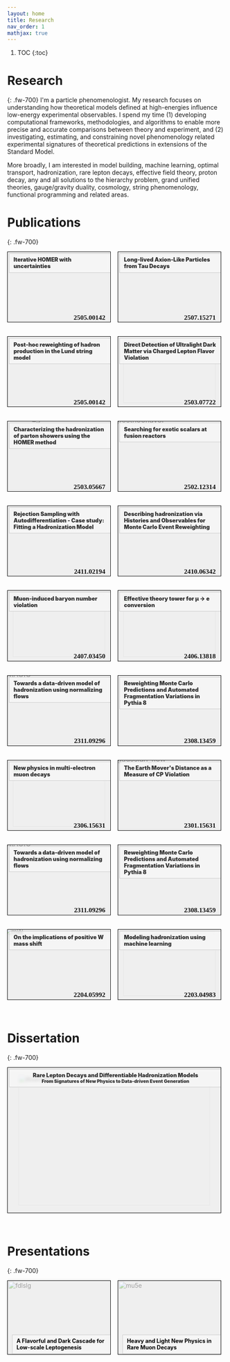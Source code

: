 ```yaml
---
layout: home
title: Research
nav_order: 1 
mathjax: true
---
```

1. TOC
{:toc}
<!---
## Table of contents
{: .no_toc .text-delta }

1. TOC
{:toc}

## **Summary**
{: .py-3}
/--->
<!---Many sub-fields of physics focus on formulating theories of macroscopic behavior from microscopic dynamics. High energy physics takes this to the extreme by using particle colliders as ''zeptoscopes'' (i.e. machines that can probe distances of $$\approx 10^{-21}$$ meters) to investigate the microscopic properties of fundamental matter. A relatively simple quantitative model, known as the Standard Model (SM) of elementary particle physics, can be used to predict the results of these collider experiments with astounding precision. However, while the SM correctly predicts a vast amount of collected experimental data there are still subsets of observations that are in *tension* with its theoretical predictions. My research primarily focuses on *understanding* and *bridging* this gap between discrepant theoretical predictions and experimental measurements./--->
# **Research** 
{: .fw-700}
I'm a particle phenomenologist. My research focuses on understanding how theoretical models defined at high-energies influence low-energy experimental observables. I spend my time (1) developing computational frameworks, methodologies, and algorithms to enable more precise and accurate comparisons between theory and experiment, and (2) investigating, estimating, and constraining novel phenomenology related experimental signatures of theoretical predictions in extensions of the Standard Model. 

More broadly, I am interested in model building, machine learning, optimal transport, hadronization, rare lepton decays, effective field theory, proton decay, any and all solutions to the hierarchy problem, grand unified theories, gauge/gravity duality, cosmology, string phenomenology, functional programming and related areas.


# **Publications**
{: .fw-700}

<style>
  .project-container {
    display: flex;
    flex-direction: column;
    gap: 1rem;
    width: 98%;
  }

  .project-block {
    flex: 1;
    position: relative;
    overflow: hidden;
    width: 100%;
    aspect-ratio: 3.236 / 2.2;
    max-width: 500px;
    background-color: #e0e0e0;
    display: block;
    border: 1px solid black;
    text-decoration: none;
    color: inherit;
    margin-bottom: 2rem;
  }

  .project-block img {
    width: 100%;
    height: 100%;
    object-fit: contain;
    object-position: center;
    transform: scale(var(--thumb-scale, 1));  /* zoom out effect, defaults to 1 */
    transform-origin: center;
    display: block;
  }

  .project-overlay {
    position: absolute;
    top: 0; 
    left: 0;
    width: 100%; height: 100%;
    display: flex;
    /*align-items: flex-end;*/ /* Place text box at top */
    align-items: flex-start;   /* Place text box at bottom */
    justify-content: center;
    padding: 3px 3px 3px 3px;
    background-color: rgba(250, 250, 250, 0.6);
  }

  .project-text-strip {
    width: 100%;
    margin-top: 0;
    background: rgba(255, 255, 255, 0.4);
    backdrop-filter: blur(3px);
    -webkit-backdrop-filter: blur(3px);
    color:  rgba(49, 49, 49, 1);;
    font-size: 0.9em;
    font-weight: 900;
    padding: 0.5em 0.75em;
    text-align: left;
    border: 1px solid #ccc;
  }

  .project-top-text {
  position: absolute;
  /*top: 10px;*/
  bottom: 0px;
  right: 10px;
  color: rgba(134, 0, 0, 1);
  font-weight: bold;
  /*background: rgba(255, 255, 255, 0.6);*/
  padding: 0em 0em;
  /*border: 1px solid #ccc;*/
  /*backdrop-filter: blur(5px);*/
  /*-webkit-backdrop-filter: blur(5px);*/
  z-index: 2;
}

  @media (min-width: 600px) {
    .project-container {
      flex-direction: row;
    }
  }
</style>

<!--- Import external font /--->
<link href="https://fonts.googleapis.com/css2?family=Orbitron:wght@900&display=swap" rel="stylesheet">
<style>
.special-text {
  font-family: "Orbitron", normal;  /* or any web-safe or imported font */
  font-size: 1.1em;
  font-weight: 900;
  color: #111111ff;
  margin: 0.1em 0.1em;
}
</style>

<div class="project-container">
  <a href="insert hyperlink" class="project-block" style="--thumb-scale: 1.6;">
    <img src="{{ './images/thumbnails/iHOMER.png' | relative_url }}" alt="posthocflavor">
    <div class="project-top-text special-text">2505.00142</div>
    <div class="project-overlay">
      <div class="project-text-strip">
        Iterative HOMER with uncertainties
      </div>
    </div>
  </a>

  <a href="insert hyperlink" class="project-block" style="--thumb-scale: 1.3;">
    <img src="{{ './images/thumbnails/SHiP_tau_ALP.svg' | relative_url }}" alt="posthocflavor">
    <div class="project-top-text special-text">2507.15271</div>
    <div class="project-overlay">
      <div class="project-text-strip">
        Long-lived Axion-Like Particles from Tau Decays
      </div>
    </div>
  </a>
</div>


<div class="project-container">
  <a href="insert hyperlink" class="project-block">
    <img src="{{ '../images/thumbnails/posthoc_flav.png' | relative_url }}" alt="posthocflavor" style="--thumb-scale: 1.6;">
    <div class="project-top-text special-text">2505.00142</div>
    <div class="project-overlay">
      <div class="project-text-strip">
        Post-hoc reweighting of hadron production in the Lund string model
      </div>
    </div>
  </a>

  <a href="insert hyperlink" class="project-block" style="--thumb-scale: 0.9;">
    <img src="{{ '../images/thumbnails/time_dependence.svg' | relative_url }}" alt="posthocflavor">
    <div class="project-top-text special-text">2503.07722</div>
    <div class="project-overlay">
      <div class="project-text-strip">
        Direct Detection of Ultralight Dark Matter via Charged Lepton Flavor Violation
      </div>
    </div>
  </a>
</div>


<div class="project-container">
  <a href="insert hyperlink" class="project-block" style="--thumb-scale: 1.25;">
    <img src="{{ '../images/thumbnails/HOMER_gluons.svg' | relative_url }}" alt="HOMER_gluons">
    <div class="project-top-text special-text">2503.05667</div>
    <div class="project-overlay">
      <div class="project-text-strip">
        Characterizing the hadronization of parton showers using the HOMER method
      </div>
    </div>
  </a>

  <a href="insert hyperlink" class="project-block" style="--thumb-scale: 1.2;">
    <img src="{{ '../images/thumbnails/production_detection_schematic.svg' | relative_url }}" alt="posthocflavor">
    <div class="project-top-text special-text">2502.12314</div>
    <div class="project-overlay">
      <div class="project-text-strip">
        Searching for exotic scalars at fusion reactors
      </div>
    </div>
  </a>
</div>

<div class="project-container">
  <a href="insert hyperlink" class="project-block" style="--thumb-scale: 1.25;">
    <img src="{{ '../images/thumbnails/RSA.svg' | relative_url }}" alt="RSA">
    <div class="project-top-text special-text">2411.02194</div>
    <div class="project-overlay">
      <div class="project-text-strip">
        Rejection Sampling with Autodifferentiation - Case study: Fitting a Hadronization Model
      </div>
    </div>
  </a>

  <a href="insert hyperlink" class="project-block" style="--thumb-scale: 1.25;">
    <img src="{{ '../images/thumbnails/HOMER.svg' | relative_url }}" alt="HOMER">
    <div class="project-top-text special-text">2410.06342</div>
    <div class="project-overlay">
      <div class="project-text-strip">
        Describing hadronization via Histories and Observables for Monte Carlo Event Reweighting
      </div>
    </div>
  </a>
</div>

<div class="project-container">
  <a href="insert hyperlink" class="project-block" style="--thumb-scale: 0.9;">
    <img src="{{ '../images/thumbnails/muon_capture.svg' | relative_url }}" alt="muon_BNV">
    <div class="project-top-text special-text">2407.03450</div>
    <div class="project-overlay">
      <div class="project-text-strip">
        Muon-induced baryon number violation
      </div>
    </div>
  </a>

  <a href="insert hyperlink" class="project-block" style="--thumb-scale: 0.9;">
    <img src="{{ '../images/thumbnails/tower.svg' | relative_url }}" alt="mu2e_EFT">
    <div class="project-top-text special-text">2406.13818</div>
    <div class="project-overlay">
      <div class="project-text-strip">
        Effective theory tower for &mu; &rarr; e conversion
      </div>
    </div>
  </a>
</div>

<div class="project-container">
  <a href="insert hyperlink" class="project-block" style="--thumb-scale: 1.2;">
    <img src="{{ '../images/thumbnails/MAGIC.png' | relative_url}}" alt="MAGIC">
    <div class="project-top-text special-text">2311.09296</div>
    <div class="project-overlay">
      <div class="project-text-strip">
        Towards a data-driven model of hadronization using normalizing flows
      </div>
    </div>
  </a>

  <a href="insert hyperlink" class="project-block" style="--thumb-scale: 1.9;">
    <img src="{{ '../images/thumbnails/insitu_kin.png' | relative_url }}" alt="insitu_kin">
    <div class="project-top-text special-text">2308.13459</div>
    <div class="project-overlay">
      <div class="project-text-strip">
        Reweighting Monte Carlo Predictions and Automated Fragmentation Variations in Pythia 8
      </div>
    </div>
  </a>
</div>

<div class="project-container">
  <a href="insert hyperlink" class="project-block" style="--thumb-scale: 0.9;">
    <img src="{{ '../images/thumbnails/mu5e.svg' | relative_url}}" alt="mu5e">
    <div class="project-top-text special-text">2306.15631</div>
    <div class="project-overlay">
      <div class="project-text-strip">
        New physics in multi-electron muon decays
      </div>
    </div>
  </a>

  <a href="insert hyperlink" class="project-block" style="--thumb-scale: 1.2;">
    <img src="{{ '../images/thumbnails/WqCP_ACP.png' | relative_url }}" alt="gaussian_flow">
    <div class="project-top-text special-text">2301.15631</div>
    <div class="project-overlay">
      <div class="project-text-strip">
        The Earth Mover's Distance as a Measure of CP Violation
      </div>
    </div>
  </a>
</div>

<div class="project-container">
  <a href="insert hyperlink" class="project-block" style="--thumb-scale: 1.2;">
    <img src="{{ '../images/thumbnails/MAGIC.png' | relative_url}}" alt="MAGIC">
    <div class="project-top-text special-text">2311.09296</div>
    <div class="project-overlay">
      <div class="project-text-strip">
        Towards a data-driven model of hadronization using normalizing flows
      </div>
    </div>
  </a>

  <a href="insert hyperlink" class="project-block" style="--thumb-scale: 1.9;">
    <img src="{{ '../images/thumbnails/insitu_kin.png' | relative_url }}" alt="insitu_kin">
    <div class="project-top-text special-text">2308.13459</div>
    <div class="project-overlay">
      <div class="project-text-strip">
        Reweighting Monte Carlo Predictions and Automated Fragmentation Variations in Pythia 8
      </div>
    </div>
  </a>
</div>

<div class="project-container">
  <a href="insert hyperlink" class="project-block" style="--thumb-scale: 1.1;">
    <img src="{{ '../images/thumbnails/Wmass_NP.png' | relative_url}}" alt="mW">
    <div class="project-top-text special-text">2204.05992</div>
    <div class="project-overlay">
      <div class="project-text-strip">
        On the implications of positive W mass shift
      </div>
    </div>
  </a>

  <a href="insert hyperlink" class="project-block" style="--thumb-scale: 0.9;">
    <img src="{{ '../images/thumbnails/hadronization_cartoon.svg' | relative_url }}" alt="hadronization">
    <div class="project-top-text special-text">2203.04983</div>
    <div class="project-overlay">
      <div class="project-text-strip">
        Modeling hadronization using machine learning
      </div>
    </div>
  </a>
</div>

<!---
"***Post-hoc reweighting of hadron production in the Lund string model***" - ***[2505.00142](https://arxiv.org/abs/2505.00142)*** - Authors: Benoit Assi, Christian Bierlich, Phil Ilten, *Tony Menzo*, Stephen Mrenna, Manuel Szewc, Micheal Wilkinson, Ahmed Youssef, and Jure Zupan

"***Direct Detection of Ultralight Dark Matter via Charged Lepton Flavor Violation***" - ***[2503.07722](https://arxiv.org/abs/2503.07722)*** - Authors: Innes Bigaran, Patrick Fox, Yann Gouttenoire, Roni Harnik, Gordan Krnjaic, *Tony Menzo*, and Jure Zupan

"***Characterizing the hadronization of parton showers using the HOMER method***" - ***[2503.05667](https://arxiv.org/abs/2503.05667)*** - Authors: Benoit Assi, Christian Bierlich, Phil Ilten, *Tony Menzo*, Stephen Mrenna, Manuel Szewc, Micheal Wilkinson, Ahmed Youssef, and Jure Zupan

"***Searching for exotic scalars at fusion reactors***" - ***[2502.12314](https://arxiv.org/abs/2502.12314)*** - Authors: Chaja Baruch, Patrick Fitzpatrick, *Tony Menzo*, Yotam Soreq, Sokratis Trifinopoulos, and Jure Zupan

"***Rejection Sampling with Autodifferentiation - Case study: Fitting a Hadronization Model***" - ***[2411.02194](https://arxiv.org/pdf/2411.02194)*** - Authors: Nick Heller, Phil Ilten, *Tony Menzo*, Stephen Mrenna, Benjamin Nachman, Andrzej Siodmok, Manuel Szwec, and Ahmed Youssef

"***Describing hadronization via Histories and Observables for Monte Carlo Event Reweighting***" - ***[2410.06342](https://arxiv.org/abs/2410.06342)*** - Authors: Christian Bierlich, Phil Ilten, *Tony Menzo*, Stephen Mrenna, Maniel Szwec, Michael Wilkinson, Ahmed Youssef, and Jure Zupan

"***Muon-induced baryon number violation***" - ***[2407.03450](https://arxiv.org/abs/2407.03450)*** - Authors: Patrick J. Fox, Matheus Hostert, *Tony Menzo*, Maxim Pospelov, and Jure Zupan

"***Effective theory tower for $$\mu \to e$$ conversion***" - ***[2406.13818](https://arxiv.org/abs/2406.13818)*** - Authors: Wick Haxton,  Kenneth McElvain,*Tony Menzo*, Evan Rule, and Jure Zupan


"***Towards a data-driven model of hadronization using normalizing flows***" - ***[2311.09296](https://arxiv.org/abs/2311.09296)*** - Authors: Christian Bierlich, Phil Ilten, *Tony Menzo*, Stephen Mrenna, Maniel Szwec, Michael Wilkinson, Ahmed Youssef, and Jure Zupan

"***Reweighting Monte Carlo Predictions and Automated Fragmentation Variations in Pythia 8***" - ***[2308.13459](https://arxiv.org/abs/2308.13459)*** - Authors: Christian Bierlich, Phil Ilten, *Tony Menzo*, Stephen Mrenna, Manuel Szwec, Michael Wilkinson, Ahmed Youssef, and Jure Zupan

"***New physics in multi-electron muon decays***" - ***[2306.15631](https://arxiv.org/abs/2306.15631)*** - Authors: Matheus Hostert, *Tony Menzo*, Maxim Pospelov, and Jure Zupan

"***The Earth Mover's Distance as a Measure of CP Violation***" - ***[2301.13211](https://arxiv.org/abs/2301.13211)*** - Authors: Adam Davis, *Tony Menzo*, Ahmed Youssef, and Jure Zupan

"***On the implications of positive W mass shift***" - ***[2204.05992](https://arxiv.org/abs/2204.05992)*** - Authors: Reuven Balkin, Eric Madge, *Tony Menzo*, Yotam Soreq, Gilad Perez, and Jure Zupan

"***Modeling hadronization using machine learning***" - ***[2203.04983](https://arxiv.org/abs/2203.04983)*** - Authors: Ahmed Youssef, Phil Ilten, *Tony Menzo*, and Jure Zupan

/--->


# **Dissertation**
{: .fw-700}
<div class="project-container">
  <a href="insert hyperlink" class="project-block" style="--thumb-scale: 0.9;">
    <img src="{{ '../images/thumbnails/dissertation.png' | relative_url}}" alt="dissertation">
    <div class="project-overlay">
      <div class="project-text-strip" style="text-align: center;">
        Rare Lepton Decays and Differentiable Hadronization Models<br> <small>From Signatures of New Physics to Data-driven Event Generation</small>
      </div>
    </div>
  </a>
</div>

# **Presentations**
{: .fw-700}
<!---
Containers for displaying project/presentation blocks
/--->

<style>
  .container {
    display: flex;
    flex-direction: column;
    gap: 1rem;
    width: 98%;
  }

  .responsive-block {
    flex: 1;
    position: relative;
    overflow: hidden;
    width: 100%;
    aspect-ratio: 3.236 / 2.3;
    max-width: 500px;
    background-color: #e0e0e0;
    display: block;
    border: 1px solid black;
    text-decoration: none;
    color: inherit;
  }

  .responsive-block img {
    width: 100%;
    height: 100%;
    object-fit: cover;
    display: block;
  }

  .overlay {
    position: absolute;
    top: 0; left: 0;
    width: 100%; height: 100%;
    display: flex;
    align-items: flex-end;
    justify-content: center;
    padding: 0 10px 10px 10px;
    pointer-events: none;
    background-color: rgba(250, 250, 250, 0.6);
  }

  .text-strip {
    width: 100%;
    background: rgba(255, 255, 255, 0.4);
    backdrop-filter: blur(5px);
    -webkit-backdrop-filter: blur(5px);
    color: black;
    font-size: 0.9em;
    font-weight: bold;
    padding: 0.5em 0.75em;
    text-align: left;
    z-index: 2;
    pointer-events: auto;
    border: 1px solid #ccc;
    <!---border-radius: 4px;--->
  }

  @media (min-width: 600px) {
    .container {
      flex-direction: row;
    }
  }
</style>

<!---
Examples of syntax for project/presentation blocks.
/--->

<div class="container">
  <a href="presentations/[Menzo]AFlavorfulAndDarkCascadeForLowScaleLeptogenesis.pdf" class="responsive-block">
    <img src="{{ '../images/thumbnails/fdlslg.svg' | relative_url }}" alt="fdlslg">
    <div class="overlay">
      <div class="text-strip">
        A Flavorful and Dark Cascade for Low-scale Leptogenesis
      </div>
    </div>
  </a>

  <!-- Add more blocks like this if needed -->
  <a href="/another-page/" class="responsive-block">
    <img src="{{ '../images/thumbnails/mu5e.svg' | relative_url }}" alt="mu5e">
    <div class="overlay">
      <div class="text-strip">
        Heavy and Light New Physics in Rare Muon Decays
      </div>
    </div>
  </a>

</div>

<!---
## On the horizon
{: .py-3}

- ***Flavorful low-scale leptogenesis***
/--->
